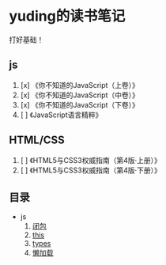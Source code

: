 # yuding的读书笔记

打好基础！

## js

1. [x] 《你不知道的JavaScript（上卷）》
2. [x] 《你不知道的JavaScript（中卷）》
3. [x] 《你不知道的JavaScript（下卷）》
4. [ ] 《JavaScript语言精粹》

## HTML/CSS

1. [ ] 《HTML5与CSS3权威指南（第4版·上册）》
2. [ ] 《HTML5与CSS3权威指南（第4版·下册）》

## 目录

- js
  1. [闭包](./js/闭包.md)
  2. [this](./js/this.md)
  3. [types](./js/types.md)
  4. [懒加载](./js/懒加载.md)
